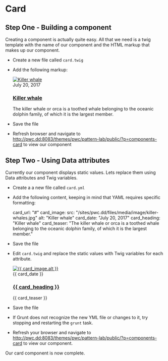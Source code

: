 # Card

## Step One - Building a component

Creating a component is actually quite easy.  All that we need is a twig template with the name of our component and the HTML markup that makes up our component.


- Create a new file called `card.twig`
- Add the following markup:


    <div class="card">
        <div class="card__media">
          <a href="#"><img src="/sites/pwc.dd/files/media/image/killer-whales.jpg" alt="Killer whale"></a>
        </div>
        <div class="card__body">
          <div class="card__date">July 20, 2017</div>
          <h3 class="card__heading"><a href="#">Killer whale</a></h3>
          <div class="card__teaser">The killer whale or orca is a toothed whale belonging to the oceanic dolphin family, of which it is the largest member.</div>
        </div>
      </div>


- Save the file
- Refresh browser and navigate to http://pwc.dd:8083/themes/pwc/pattern-lab/public/?p=components-card to view our component
## Step Two - Using Data attributes

Currently our component displays static values.  Lets replace them using Data attributes and Twig variables.


- Create a a new file called `card.yml`
- Add the following content, keeping in mind that YAML requires specific formatting:


    card_url: "#"
    card_image:
      src: "/sites/pwc.dd/files/media/image/killer-whales.jpg"
      alt: "Killer whale"
    card_date: "July 20, 2017"
    card_heading: "Killer whale"
    card_teaser: "The killer whale or orca is a toothed whale belonging to the oceanic dolphin family, of which it is the largest member."
    


- Save the file
- Edit `card.twig` and replace the static values with Twig variables for each attribute.


    <div class="card">
      <div class="card__media">
        <a href="{{ card_url }}"><img src="{{ card_image.src }}" alt="{{ card_image.alt }}"></a>
      </div>
      <div class="card__body">
        <div class="card__date">{{ card_date }}</div>
        <h3 class="card__heading"><a href="{{ card_url }}">{{ card_heading }}</a></h3>
        <div class="card__teaser">{{ card_teaser }}</div>
      </div>
    </div>
    


- Save the file
- If Grunt does not recognize the new YML file or changes to it, try stopping and restarting the `grunt` task.
- Refresh your browser and navigate to http://pwc.dd:8083/themes/pwc/pattern-lab/public/?p=components-card to view our component.

Our card component is now complete.

